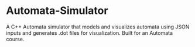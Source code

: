 # Automata-Simulator
 A C++ Automata simulator that models and visualizes automata using JSON inputs and generates .dot files for visualization. Built for an Automata course.
